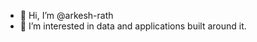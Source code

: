 - 👋 Hi, I’m @arkesh-rath
- 👀 I’m interested in data and applications built around it.

<!---
arkesh-rath/arkesh-rath is a ✨ special ✨ repository because its `README.md` (this file) appears on your GitHub profile.
You can click the Preview link to take a look at your changes.
--->
